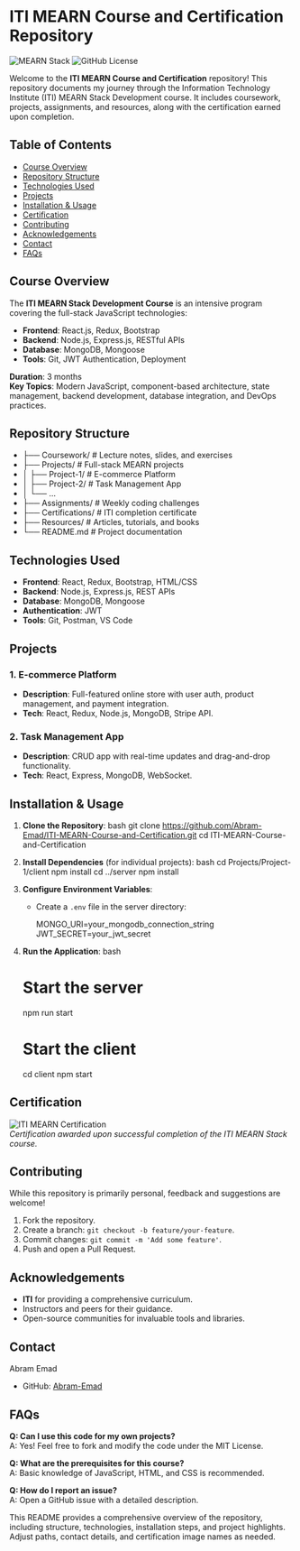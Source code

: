 # ITI MEARN Course and Certification Repository

![MEARN Stack](https://img.shields.io/badge/Stack-MEARN-brightgreen) 
![GitHub License](https://img.shields.io/badge/License-MIT-blue)

Welcome to the **ITI MEARN Course and Certification** repository! This repository documents my journey through the Information Technology Institute (ITI) MEARN Stack Development course. It includes coursework, projects, assignments, and resources, along with the certification earned upon completion.

## Table of Contents
- [Course Overview](#course-overview)
- [Repository Structure](#repository-structure)
- [Technologies Used](#technologies-used)
- [Projects](#projects)
- [Installation & Usage](#installation--usage)
- [Certification](#certification)
- [Contributing](#contributing)
- [Acknowledgements](#acknowledgements)
- [Contact](#contact)
- [FAQs](#faqs)

## Course Overview
The **ITI MEARN Stack Development Course** is an intensive program covering the full-stack JavaScript technologies:
- **Frontend**: React.js, Redux, Bootstrap
- **Backend**: Node.js, Express.js, RESTful APIs
- **Database**: MongoDB, Mongoose
- **Tools**: Git, JWT Authentication, Deployment

**Duration**: 3 months  
**Key Topics**: Modern JavaScript, component-based architecture, state management, backend development, database integration, and DevOps practices.

## Repository Structure

- ├── Coursework/           # Lecture notes, slides, and exercises
- ├── Projects/             # Full-stack MEARN projects
- │   ├── Project-1/        # E-commerce Platform
- │   ├── Project-2/        # Task Management App
- │   └── ...               
- ├── Assignments/          # Weekly coding challenges
- ├── Certifications/       # ITI completion certificate
- ├── Resources/            # Articles, tutorials, and books
- └── README.md             # Project documentation


## Technologies Used
- **Frontend**: React, Redux, Bootstrap, HTML/CSS
- **Backend**: Node.js, Express.js, REST APIs
- **Database**: MongoDB, Mongoose
- **Authentication**: JWT
- **Tools**: Git, Postman, VS Code

## Projects
### 1. E-commerce Platform
- **Description**: Full-featured online store with user auth, product management, and payment integration.
- **Tech**: React, Redux, Node.js, MongoDB, Stripe API.

### 2. Task Management App
- **Description**: CRUD app with real-time updates and drag-and-drop functionality.
- **Tech**: React, Express, MongoDB, WebSocket.

## Installation & Usage
1. **Clone the Repository**:
   bash
   git clone https://github.com/Abram-Emad/ITI-MEARN-Course-and-Certification.git
   cd ITI-MEARN-Course-and-Certification
   

2. **Install Dependencies** (for individual projects):
   bash
   cd Projects/Project-1/client
   npm install
   cd ../server
   npm install
   

3. **Configure Environment Variables**:
   - Create a `.env` file in the server directory:
     
     MONGO_URI=your_mongodb_connection_string
     JWT_SECRET=your_jwt_secret
     

4. **Run the Application**:
   bash
   # Start the server
   npm run start

   # Start the client
   cd client
   npm start
   

## Certification
![ITI MEARN Certification](Certifications/ITI-MEARN-Certificate.png)  
*Certification awarded upon successful completion of the ITI MEARN Stack course.*

## Contributing
While this repository is primarily personal, feedback and suggestions are welcome!  
1. Fork the repository.
2. Create a branch: `git checkout -b feature/your-feature`.
3. Commit changes: `git commit -m 'Add some feature'`.
4. Push and open a Pull Request.

## Acknowledgements
- **ITI** for providing a comprehensive curriculum.
- Instructors and peers for their guidance.
- Open-source communities for invaluable tools and libraries.

## Contact
Abram Emad  
- GitHub: [Abram-Emad](https://github.com/Abram-Emad)

## FAQs
**Q: Can I use this code for my own projects?**  
A: Yes! Feel free to fork and modify the code under the MIT License.

**Q: What are the prerequisites for this course?**  
A: Basic knowledge of JavaScript, HTML, and CSS is recommended.

**Q: How do I report an issue?**  
A: Open a GitHub issue with a detailed description.


This README provides a comprehensive overview of the repository, including structure, technologies, installation steps, and project highlights. Adjust paths, contact details, and certification image names as needed.
